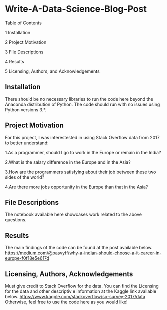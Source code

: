 # Write-A-Data-Science-Blog-Post

Table of Contents

1 Installation

2 Project Motivation

3 File Descriptions

4 Results

5 Licensing, Authors, and Acknowledgements

## Installation

There should be no necessary libraries to run the code here beyond the Anaconda distribution of Python. The code should run with no issues using Python versions 3.*.

## Project Motivation

For this project, I was interestested in using Stack Overflow data from 2017 to better understand:

1.As a programmer, should I go to work in the Europe  or remain in the India?

2.What is the salary difference in the Europe and in the Asia?

3.How are the programmers satisfying about their job between these two sides of the world?

4.Are there more jobs opportunity in the Europe than that in the Asia?

## File Descriptions


The notebook available here showcases work related to the above questions.

## Results

The main findings of the code can be found at the post available below.
https://medium.com/@pasvyff/why-a-indian-should-choose-a-it-career-in-europe-f0f18e5e617d

## Licensing, Authors, Acknowledgements

Must give credit to Stack Overflow for the data. You can find the Licensing for the data and other descriptiv
e information at the Kaggle link available below. 
https://www.kaggle.com/stackoverflow/so-survey-2017/data
Otherwise, feel free to use the code here as you would like!


```python

```
